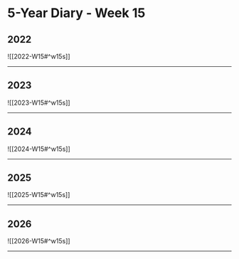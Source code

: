 # 5-Year Diary - Week 15

## 2022
![[2022-W15#^w15s]]

---
## 2023
![[2023-W15#^w15s]]

---
## 2024
![[2024-W15#^w15s]]

---
## 2025
![[2025-W15#^w15s]]

---
## 2026
![[2026-W15#^w15s]]

---